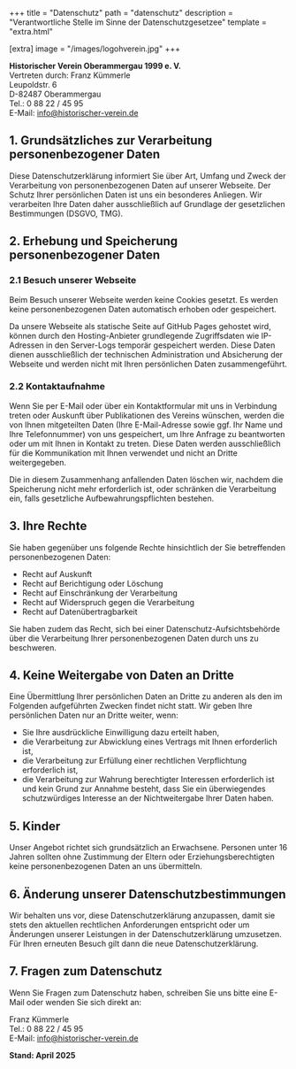 +++
title = "Datenschutz"
path = "datenschutz"
description = "Verantwortliche Stelle im Sinne der Datenschutzgesetzee"
template = "extra.html"


[extra]
image = "/images/logohverein.jpg"
+++

**Historischer Verein Oberammergau 1999 e. V.**  
Vertreten durch: Franz Kümmerle  
Leupoldstr. 6  
D-82487 Oberammergau  
Tel.: 0 88 22 / 45 95  
E-Mail: info@historischer-verein.de

## 1. Grundsätzliches zur Verarbeitung personenbezogener Daten

Diese Datenschutzerklärung informiert Sie über Art, Umfang und Zweck der Verarbeitung von personenbezogenen Daten auf unserer Webseite. Der Schutz Ihrer persönlichen Daten ist uns ein besonderes Anliegen. Wir verarbeiten Ihre Daten daher ausschließlich auf Grundlage der gesetzlichen Bestimmungen (DSGVO, TMG).

## 2. Erhebung und Speicherung personenbezogener Daten

### 2.1 Besuch unserer Webseite

Beim Besuch unserer Webseite werden keine Cookies gesetzt. Es werden keine personenbezogenen Daten automatisch erhoben oder gespeichert.

Da unsere Webseite als statische Seite auf GitHub Pages gehostet wird, können durch den Hosting-Anbieter grundlegende Zugriffsdaten wie IP-Adressen in den Server-Logs temporär gespeichert werden. Diese Daten dienen ausschließlich der technischen Administration und Absicherung der Webseite und werden nicht mit Ihren persönlichen Daten zusammengeführt.

### 2.2 Kontaktaufnahme

Wenn Sie per E-Mail oder über ein Kontaktformular mit uns in Verbindung treten oder Auskunft über Publikationen des Vereins wünschen, werden die von Ihnen mitgeteilten Daten (Ihre E-Mail-Adresse sowie ggf. Ihr Name und Ihre Telefonnummer) von uns gespeichert, um Ihre Anfrage zu beantworten oder um mit Ihnen in Kontakt zu treten. Diese Daten werden ausschließlich für die Kommunikation mit Ihnen verwendet und nicht an Dritte weitergegeben.

Die in diesem Zusammenhang anfallenden Daten löschen wir, nachdem die Speicherung nicht mehr erforderlich ist, oder schränken die Verarbeitung ein, falls gesetzliche Aufbewahrungspflichten bestehen.

## 3. Ihre Rechte

Sie haben gegenüber uns folgende Rechte hinsichtlich der Sie betreffenden personenbezogenen Daten:

- Recht auf Auskunft
- Recht auf Berichtigung oder Löschung
- Recht auf Einschränkung der Verarbeitung
- Recht auf Widerspruch gegen die Verarbeitung
- Recht auf Datenübertragbarkeit

Sie haben zudem das Recht, sich bei einer Datenschutz-Aufsichtsbehörde über die Verarbeitung Ihrer personenbezogenen Daten durch uns zu beschweren.

## 4. Keine Weitergabe von Daten an Dritte

Eine Übermittlung Ihrer persönlichen Daten an Dritte zu anderen als den im Folgenden aufgeführten Zwecken findet nicht statt. Wir geben Ihre persönlichen Daten nur an Dritte weiter, wenn:

- Sie Ihre ausdrückliche Einwilligung dazu erteilt haben,
- die Verarbeitung zur Abwicklung eines Vertrags mit Ihnen erforderlich ist,
- die Verarbeitung zur Erfüllung einer rechtlichen Verpflichtung erforderlich ist,
- die Verarbeitung zur Wahrung berechtigter Interessen erforderlich ist und kein Grund zur Annahme besteht, dass Sie ein überwiegendes schutzwürdiges Interesse an der Nichtweitergabe Ihrer Daten haben.

## 5. Kinder

Unser Angebot richtet sich grundsätzlich an Erwachsene. Personen unter 16 Jahren sollten ohne Zustimmung der Eltern oder Erziehungsberechtigten keine personenbezogenen Daten an uns übermitteln.

## 6. Änderung unserer Datenschutzbestimmungen

Wir behalten uns vor, diese Datenschutzerklärung anzupassen, damit sie stets den aktuellen rechtlichen Anforderungen entspricht oder um Änderungen unserer Leistungen in der Datenschutzerklärung umzusetzen. Für Ihren erneuten Besuch gilt dann die neue Datenschutzerklärung.

## 7. Fragen zum Datenschutz

Wenn Sie Fragen zum Datenschutz haben, schreiben Sie uns bitte eine E-Mail oder wenden Sie sich direkt an:

Franz Kümmerle  
Tel.: 0 88 22 / 45 95  
E-Mail: info@historischer-verein.de

**Stand: April 2025**